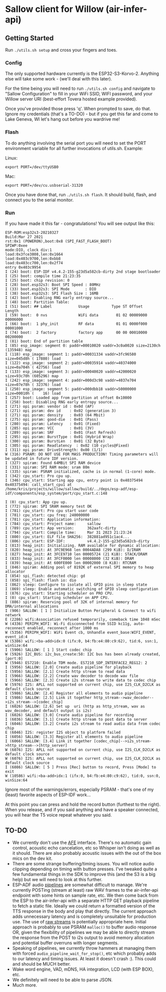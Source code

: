 ﻿# Sallow client for Willow (air-infer-api)

## Getting Started

Run ```./utils.sh setup``` and cross your fingers and toes.

### Config

The only supported hardware currently is the ESP32-S3-Korvo-2. Anything else will take some work - (we'll deal with this later).

For the time being you will need to run ```./utils.sh config``` and navigate to "Sallow Configuration" to fill in your WiFi SSID, WIFI password, and your Willow server URI (best-effort Tovera hosted example provided).

Once you've provided those press 'q'. When prompted to save, do that. Ignore my credentials (that's a TO-DO) - but if you get this far and come to Lake Geneva, WI let's hang out before you wardrive me!

### Flash

To do anything involving the serial port you will need to set the PORT environment variable for all further invocations of utils.sh. Example:

Linux:

```export PORT=/dev/ttyUSB0```

Mac:

```export PORT=/dev/cu.usbserial-31320```

Once you have done that, run ```./utils.sh flash```. It should build, flash, and connect you to the serial monitor.

### Run

If you have made it this far - congratulations! You will see output like this:

```
ESP-ROM:esp32s3-20210327
Build:Mar 27 2021
rst:0x1 (POWERON),boot:0x8 (SPI_FAST_FLASH_BOOT)
SPIWP:0xee
mode:DIO, clock div:1
load:0x3fce3808,len:0x1664
load:0x403c9700,len:0xbb8
load:0x403cc700,len:0x2f74
entry 0x403c9954
I (24) boot: ESP-IDF v4.4.2-155-g23d5a582cb-dirty 2nd stage bootloader
I (25) boot: compile time 21:23:35
I (25) boot: chip revision: 0
I (28) boot.esp32s3: Boot SPI Speed : 80MHz
I (33) boot.esp32s3: SPI Mode       : DIO
I (38) boot.esp32s3: SPI Flash Size : 16MB
I (42) boot: Enabling RNG early entropy source...
I (48) boot: Partition Table:
I (51) boot: ## Label            Usage          Type ST Offset   Length
I (59) boot:  0 nvs              WiFi data        01 02 00009000 00006000
I (66) boot:  1 phy_init         RF data          01 01 0000f000 00001000
I (74) boot:  2 factory          factory app      00 00 00010000 00200000
I (81) boot: End of partition table
I (85) esp_image: segment 0: paddr=00010020 vaddr=3c0a0020 size=2130ch (135948) map
I (118) esp_image: segment 1: paddr=00031334 vaddr=3fc96580 size=045d8h ( 17880) load
I (122) esp_image: segment 2: paddr=00035914 vaddr=40374000 size=0a704h ( 42756) load
I (133) esp_image: segment 3: paddr=00040020 vaddr=42000020 size=93c70h (605296) map
I (242) esp_image: segment 4: paddr=000d3c98 vaddr=4037e704 size=07e78h ( 32376) load
I (250) esp_image: segment 5: paddr=000dbb18 vaddr=50000000 size=00010h (    16) load
I (257) boot: Loaded app from partition at offset 0x10000
I (258) boot: Disabling RNG early entropy source...
I (271) opi psram: vendor id : 0x0d (AP)
I (271) opi psram: dev id    : 0x02 (generation 3)
I (271) opi psram: density   : 0x03 (64 Mbit)
I (275) opi psram: good-die  : 0x01 (Pass)
I (280) opi psram: Latency   : 0x01 (Fixed)
I (285) opi psram: VCC       : 0x01 (3V)
I (289) opi psram: SRF       : 0x01 (Fast Refresh)
I (295) opi psram: BurstType : 0x01 (Hybrid Wrap)
I (300) opi psram: BurstLen  : 0x01 (32 Byte)
I (305) opi psram: Readlatency  : 0x02 (10 cycles@Fixed)
I (311) opi psram: DriveStrength: 0x00 (1/1)
W (316) PSRAM: DO NOT USE FOR MASS PRODUCTION! Timing parameters will be updated in future IDF version.
I (327) spiram: Found 64MBit SPI RAM device
I (331) spiram: SPI RAM mode: sram 80m
I (335) spiram: PSRAM initialized, cache is in normal (1-core) mode.
I (342) cpu_start: Pro cpu up.
I (346) cpu_start: Starting app cpu, entry point is 0x40375494
0x40375494: call_start_cpu1 at /home/kris/projects/willow/sallow/build/../deps/esp-adf/esp-idf/components/esp_system/port/cpu_start.c:148

I (0) cpu_start: App cpu up.
I (772) spiram: SPI SRAM memory test OK
I (781) cpu_start: Pro cpu start user code
I (781) cpu_start: cpu freq: 240000000
I (781) cpu_start: Application information:
I (784) cpu_start: Project name:     sallow
I (789) cpu_start: App version:      362aafc-dirty
I (794) cpu_start: Compile time:     Mar 31 2023 21:23:24
I (800) cpu_start: ELF file SHA256:  382881ad951c1ac4...
I (806) cpu_start: ESP-IDF:          v4.4.2-155-g23d5a582cb-dirty
I (813) heap_init: Initializing. RAM available for dynamic allocation:
I (820) heap_init: At 3FC9E968 len 0004ADA8 (299 KiB): D/IRAM
I (827) heap_init: At 3FCE9710 len 00005724 (21 KiB): STACK/DRAM
I (833) heap_init: At 3FCF0000 len 00008000 (32 KiB): DRAM
I (839) heap_init: At 600FE000 len 00002000 (8 KiB): RTCRAM
I (846) spiram: Adding pool of 8192K of external SPI memory to heap allocator
I (854) spi_flash: detected chip: gd
I (858) spi_flash: flash io: dio
I (862) sleep: Configure to isolate all GPIO pins in sleep state
I (869) sleep: Enable automatic switching of GPIO sleep configuration
I (876) cpu_start: Starting scheduler on PRO CPU.
I (0) cpu_start: Starting scheduler on APP CPU.
I (886) spiram: Reserving pool of 32K of internal memory for DMA/internal allocations
I (906) SALLOW: [ 1 ] Initialize Button Peripheral & Connect to wifi network
E (2286) wifi:Association refused temporarily, comeback time 1048 mSec
W (4336) PERIPH_WIFI: Wi-Fi disconnected from SSID kc11g, auto-reconnect enabled, reconnect after 1000 ms
W (5356) PERIPH_WIFI: WiFi Event cb, Unhandle event_base:WIFI_EVENT, event_id:4
W (5386) wifi:<ba-add>idx:0 (ifx:0, b4:fb:e4:80:c9:62), tid:6, ssn:1, winSize:64
I (5906) SALLOW: [ 1 ] Start codec chip
W (5926) I2C_BUS: i2c_bus_create:58: I2C bus has been already created, [port:0]
W (5946) ES7210: Enable TDM mode. ES7210_SDP_INTERFACE2_REG12: 2
I (5956) SALLOW: [2.0] Create audio pipeline for playback
I (5956) SALLOW: [2.1] Create http stream to read data
I (5966) SALLOW: [2.2] Create wav decoder to decode wav file
I (5966) SALLOW: [2.3] Create i2s stream to write data to codec chip
W (5976) I2S: APLL not supported on current chip, use I2S_CLK_D2CLK as default clock source
I (5986) SALLOW: [2.4] Register all elements to audio pipeline
I (5986) SALLOW: [2.5] Link it together http_stream-->wav_decoder-->i2s_stream-->[codec_chip]
I (6026) SALLOW: [2.6] Set up  uri (http as http_stream, wav as wav_decoder, and default output is i2s)
I (6026) SALLOW: [3.0] Create audio pipeline for recording
I (6036) SALLOW: [3.1] Create http stream to post data to server
I (6046) SALLOW: [3.2] Create i2s stream to read audio data from codec chip
E (6046) I2S: register I2S object to platform failed
I (6056) SALLOW: [3.3] Register all elements to audio pipeline
I (6066) SALLOW: [3.4] Link it together [codec_chip]-->i2s_stream->http_stream-->[http_server]
W (6076) I2S: APLL not supported on current chip, use I2S_CLK_D2CLK as default clock source
W (6076) I2S: APLL not supported on current chip, use I2S_CLK_D2CLK as default clock source
I (6086) SALLOW: [ 5 ] Press [Rec] button to record, Press [Mode] to exit
W (10586) wifi:<ba-add>idx:1 (ifx:0, b4:fb:e4:80:c9:62), tid:0, ssn:0, winSize:64
```

Ignore most of the warnings/errors, especially PSRAM - that's one of my (least) favorite aspects of ESP-IDF work...

At this point you can press and hold the record button (furthest to the right). When you release, and if you said anything and have a speaker connected, you will hear the T5 voice repeat whatever you said.


## TO-DO

- We currently don't use the [AFE](https://www.espressif.com/en/solutions/audio-solutions/esp-afe) interface. There's no automatic gain control, acoustic echo cancelation, etc so Whisper isn't doing as well as it should. There are also probably acoustic issues with the out of the box mics on the dev kit.
- There are some strange buffering/timing issues. You will notice audio clipping depending on timing with button presses. I've tweaked quite a few fundamental things in the SDK to improve this (and the S3 is a big help) but we will need to look at this further.
- ESP-ADF audio [pipelines](https://espressif-docs.readthedocs-hosted.com/projects/esp-adf/en/latest/api-reference/framework/audio_pipeline.html) are somewhat difficult to manage. We're currently POSTing (stream at least) raw WAV frames to the air-infer-api endpoint with some hints on sample rate, etc. We then come back from the ESP to the air-infer-api with a separate HTTP GET playback pipeline to fetch a static file. Ideally we could return a formatted version of the TTS response in the body and play that directly. The current approach adds unnecessary latency and is completely unsuitable for production use. The use of [raw streams](https://espressif-docs.readthedocs-hosted.com/projects/esp-adf/en/latest/api-reference/streams/index.html#raw-stream) is potentially appropriate here. Initial approach is probably to use PSRAM ```malloc()``` to buffer audio response OR, given the flexibility of pipelines we may be able to directly stream the response from the POST to i2s output to avoid memory allocation and potential buffer overruns with longer segments.
- Speaking of pipelines, we currently throw hammers at managing them with forced ```audio_pipeline_wait_for_stop()```, etc which probably adds to our latency and timing issues. At least it doesn't crash :). This could and should be MUCH better.
- Wake word engine, VAD, mDNS, HA integration, LCD (with ESP BOX), etc.
- We definitely will need to be able to parse JSON.
- Much more.
